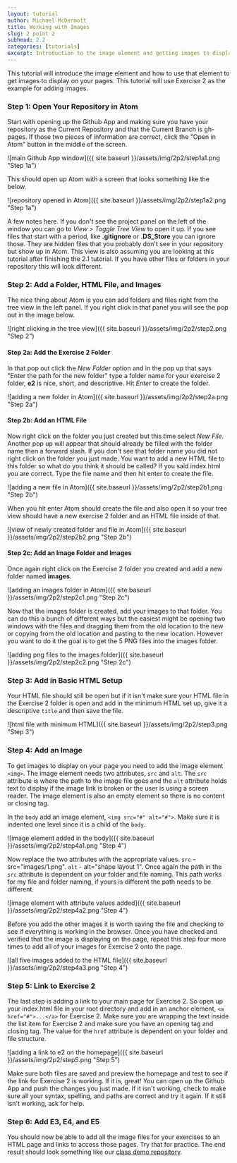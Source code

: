 ```yaml
---
layout: tutorial
author: Michael McDermott
title: Working with Images
slug: 2 point 2
subhead: 2.2
categories: [tutorials]
excerpt: Introduction to the image element and getting images to display on your page.
---
```

This tutorial will introduce the image element and how to use that element to get images to display on your pages. This tutorial will use Exercise 2 as the example for adding images.

### <span id="step1">Step 1: Open Your Repository in Atom</span>
Start with opening up the Github App and making sure you have your repository as the Current Repository and that the Current Branch is gh-pages. If those two pieces of information are correct, click the "Open in Atom" button in the middle of the screen.

![main Github App window]({{ site.baseurl }}/assets/img/2p2/step1a1.png "Step 1a")

This should open up Atom with a screen that looks something like the below.

![repository opened in Atom]({{ site.baseurl }}/assets/img/2p2/step1a2.png "Step 1a")

A few notes here. If you don't see the project panel on the left of the window you can go to <span class="command">_View > Toggle Tree View_</span> to open it up. If you see files that start with a period, like **.gitignore** or **.DS_Store** you can ignore those. They are hidden files that you probably don't see in your repository but show up in Atom. This view is also assuming you are looking at this tutorial after finishing the 2.1 tutorial. If you have other files or folders in your repository this will look different.

### <span id="step2">Step 2: Add a Folder, HTML File, and Images
The nice thing about Atom is you can add folders and files right from the tree view in the left panel. If you right click in that panel you will see the pop out in the image below.

![right clicking in the tree view]({{ site.baseurl }}/assets/img/2p2/step2.png "Step 2")

#### Step 2a: Add the Exercise 2 Folder
In that pop out click the <span class="command">_New Folder_</span> option and in the pop up that says "Enter the path for the new folder" type a folder name for your exercise 2 folder, **e2** is nice, short, and descriptive. Hit <span class="command">_Enter_</span> to create the folder.

![adding a new folder in Atom]({{ site.baseurl }}/assets/img/2p2/step2a.png "Step 2a")

#### Step 2b: Add an HTML File
Now right click on the folder you just created but this time select <span class="command">_New File_</span>. Another pop up will appear that should already be filled with the folder name then a forward slash. If you don't see that folder name you did not right click on the folder you just made. You want to add a new HTML file to this folder so what do you think it should be called? If you said <span class="spoiler">index.html</span> you are correct. Type the file name and then hit enter to create the file.

![adding a new file in Atom]({{ site.baseurl }}/assets/img/2p2/step2b1.png "Step 2b")

When you hit enter Atom should create the file and also open it so your tree view should have a new exercise 2 folder and an HTML file inside of that.

![view of newly created folder and file in Atom]({{ site.baseurl }}/assets/img/2p2/step2b2.png "Step 2b")

#### Step 2c: Add an Image Folder and Images
Once again right click on the Exercise 2 folder you created and add a new folder named **images**.

![adding an images folder in Atom]({{ site.baseurl }}/assets/img/2p2/step2c1.png "Step 2c")

Now that the images folder is created, add your images to that folder. You can do this a bunch of different ways but the easiest might be opening two windows with the files and dragging them from the old location to the new or copying from the old location and pasting to the new location. However you want to do it the goal is to get the 5 PNG files into the images folder.

![adding png files to the images folder]({{ site.baseurl }}/assets/img/2p2/step2c2.png "Step 2c")

### <span id="step3">Step 3: Add in Basic HTML Setup
Your HTML file should still be open but if it isn't make sure your HTML file in the Exercise 2 folder is open and add in the minimum HTML set up, give it a descriptive `title` and then save the file.

![html file with minimum HTML]({{ site.baseurl }}/assets/img/2p2/step3.png "Step 3")


### <span id="step4">Step 4: Add an Image

To get images to display on your page you need to add the image element `<img>`. The image element needs two attributes, `src` and `alt`. The `src` attribute is where the path to the image file goes and the `alt` attribute holds text to display if the image link is broken or the user is using a screen reader. The image element is also an empty element so there is no content or closing tag.

In the `body` add an image element, `<img src="#" alt="#">`. Make sure it is indented one level since it is a child of the `body`.

![image element added in the body]({{ site.baseurl }}/assets/img/2p2/step4a1.png "Step 4")

Now replace the two attributes with the appropriate values. `src` – <span class="spoiler">src="images/1.png"</span>. `alt` - <span class="spoiler">alt="shape layout 1"</span>. Once again the path in the `src` attribute is dependent on your folder and file naming. This path works for my file and folder naming, if yours is different the path needs to be different.

![image element with attribute values added]({{ site.baseurl }}/assets/img/2p2/step4a2.png "Step 4")

Before you add the other images it is worth saving the file and checking to see if everything is working in the browser. Once you have checked and verified that the image is displaying on the page, repeat this step four more times to add all of your images for Exercise 2 onto the page.

![all five images added to the HTML file]({{ site.baseurl }}/assets/img/2p2/step4a3.png "Step 4")

### <span id="step5">Step 5: Link to Exercise 2

The last step is adding a link to your main page for Exercise 2. So open up your index.html file in your root directory and add in an anchor element, `<a href="#">...</a>` for Exercise 2. Make sure you are wrapping the text inside the list item for Exercise 2 and make sure you have an opening tag and closing tag. The value for the `href` attribute is dependent on your folder and file structure.

![adding a link to e2 on the homepage]({{ site.baseurl }}/assets/img/2p2/step5.png "Step 5")

Make sure both files are saved and preview the homepage and test to see if the link for Exercise 2 is working. If it is, great! You can open up the Github App and push the changes you just made. If it isn't working, check to make sure all your syntax, spelling, and paths are correct and try it again. If it still isn't working, ask for help.

### <span id="step6">Step 6: Add E3, E4, and E5

You should now be able to add all the image files for your exercises to an HTML page and links to access those pages. Try that for practice. The end result should look something like our [class demo repository](https://mmcdermott18.github.io/su2020-avt217/).
